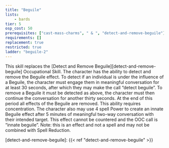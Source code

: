 ```yaml
---
title: "Beguile"
lists:
    - bards
tier: 5
osp_cost: 50
prerequisites: ["cast-mass-charms", " & ", "detect-and-remove-beguile"]
requirements: []
replacement: true
restricted: true
ladder: "beguile-2"
---
```

This skill replaces the [Detect and Remove Beguile][detect-and-remove-beguile] Occupational Skill. The character has the ability to detect and remove the Beguile effect. To detect if an individual is under the influence of a Beguile, the character must engage them in meaningful conversation for at least 30 seconds, after which they may make the call “detect beguile”. To remove a Beguile it must be detected as above, the character must then continue the conversation for another thirty seconds. At the end of this period all effects of the Beguile are removed. This ability requires concentration. The character also may use 4 spell Power to create an innate Beguile effect after 5 minutes of meaningful two-way conversation with their intended target. This effect cannot be countered and the OOC call is “innate beguile”. Note: this is an effect and not a spell and may not be combined with Spell Reduction.

[detect-and-remove-beguile]: {{< ref "detect-and-remove-beguile" >}}